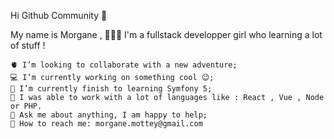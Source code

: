 Hi Github Community 🧠

My name is Morgane , 
 👩🏼‍🦳 I'm a fullstack developper girl who learning a lot of stuff !

    🫀 I’m looking to collaborate with a new adventure;
    💻 I’m currently working on something cool 😉;
    🐘 I’m currently finish to learning Symfony 5;
    🧠 I was able to work with a lot of languages like : React , Vue , Node or PHP.
    💬 Ask me about anything, I am happy to help;
    📲 How to reach me: morgane.mottey@gmail.com
    




